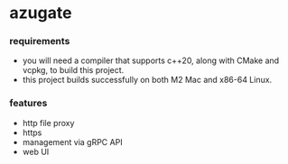 # azugate

### requirements

- you will need a compiler that supports c++20, along with CMake and vcpkg, to build this project.
- this project builds successfully on both M2 Mac and x86-64 Linux.

### features

- http file proxy
- https
- management via gRPC API
- web UI
